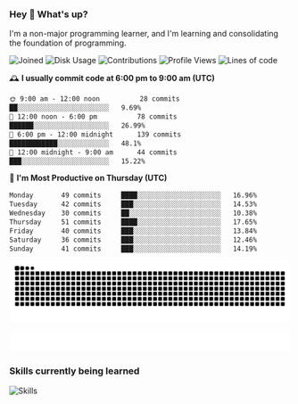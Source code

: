 ### Hey :wave: What's up?

I'm a non-major programming learner, and I'm learning and consolidating the foundation of programming.

<!--START_SECTION:waka-->
![Joined](http://img.shields.io/badge/Joined-7%20years%20ago-6D67E4?style=flat&labelColor=453C67)
![Disk Usage](http://img.shields.io/badge/Github%27s%20Storage-598.3%20MB-FD841F?style=flat&labelColor=E14D2A)
![Contributions](http://img.shields.io/badge/Contributions%20in%202023-335-7DCE13?style=flat&labelColor=2B7A0B)
![Profile Views](http://img.shields.io/badge/Profile%20Views-3-3AB4F2?style=flat&labelColor=0078AA)
![Lines of code](https://img.shields.io/badge/Lines%20of%20code-2%20Million%20Lines%20of%20code-FF8B8B?style=flat&labelColor=EB4747)

🕰️ **I usually commit code at 6:00 pm to 9:00 am (UTC)** 

```text
🌞 9:00 am - 12:00 noon          28 commits     ██░░░░░░░░░░░░░░░░░░░░░░░   9.69% 
🌆 12:00 noon - 6:00 pm          78 commits     ██████░░░░░░░░░░░░░░░░░░░   26.99% 
🌃 6:00 pm - 12:00 midnight      139 commits    ████████████░░░░░░░░░░░░░   48.1% 
🌙 12:00 midnight - 9:00 am      44 commits     ███░░░░░░░░░░░░░░░░░░░░░░   15.22%
```
📅 **I'm Most Productive on Thursday (UTC)** 

```text
Monday       49 commits     ████░░░░░░░░░░░░░░░░░░░░░   16.96% 
Tuesday      42 commits     ███░░░░░░░░░░░░░░░░░░░░░░   14.53% 
Wednesday    30 commits     ██░░░░░░░░░░░░░░░░░░░░░░░   10.38% 
Thursday     51 commits     ████░░░░░░░░░░░░░░░░░░░░░   17.65% 
Friday       40 commits     ███░░░░░░░░░░░░░░░░░░░░░░   13.84% 
Saturday     36 commits     ███░░░░░░░░░░░░░░░░░░░░░░   12.46% 
Sunday       41 commits     ███░░░░░░░░░░░░░░░░░░░░░░   14.19%
```

<!--END_SECTION:waka-->

![Snake animation](https://raw.githubusercontent.com/dirname/dirname/output/snake.svg)

![metrics](github-metrics.svg)

### Skills currently being learned

![Skills](https://skillicons.dev/icons?i=linux,rust,go,solidity,typescript,bash,git,postgres,mysql,redis,mongo,docker,kubernetes,grafana,prometheus)
